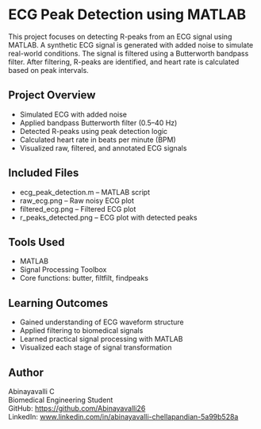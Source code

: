 # ECG Peak Detection using MATLAB

This project focuses on detecting R-peaks from an ECG signal using MATLAB. A synthetic ECG signal is generated with added noise to simulate real-world conditions. The signal is filtered using a Butterworth bandpass filter. After filtering, R-peaks are identified, and heart rate is calculated based on peak intervals.

## Project Overview

- Simulated ECG with added noise
- Applied bandpass Butterworth filter (0.5–40 Hz)
- Detected R-peaks using peak detection logic
- Calculated heart rate in beats per minute (BPM)
- Visualized raw, filtered, and annotated ECG signals

## Included Files

- ecg_peak_detection.m – MATLAB script
- raw_ecg.png – Raw noisy ECG plot
- filtered_ecg.png – Filtered ECG plot
- r_peaks_detected.png – ECG plot with detected peaks

## Tools Used

- MATLAB
- Signal Processing Toolbox
- Core functions: butter, filtfilt, findpeaks

## Learning Outcomes

- Gained understanding of ECG waveform structure
- Applied filtering to biomedical signals
- Learned practical signal processing with MATLAB
- Visualized each stage of signal transformation

## Author

Abinayavalli C  
Biomedical Engineering Student  
GitHub: https://github.com/Abinayavalli26  
LinkedIn: www.linkedin.com/in/abinayavalli-chellapandian-5a99b528a


